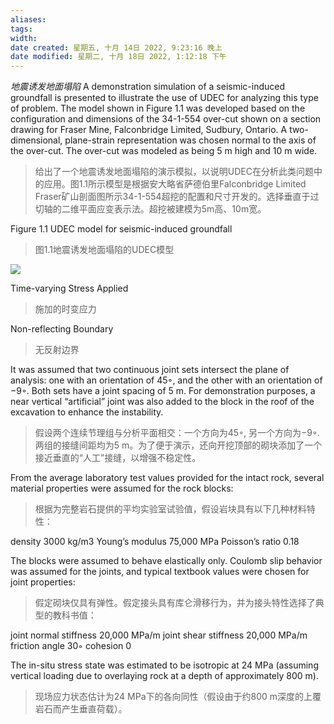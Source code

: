 ```yaml
---
aliases: 
tags: 
width:
date created: 星期五, 十月 14日 2022, 9:23:16 晚上
date modified: 星期二, 十月 18日 2022, 1:12:18 下午
---
```

*地震诱发地面塌陷*
A demonstration simulation of a seismic-induced groundfall is presented to illustrate the use of UDEC for analyzing this type of problem. The model shown in Figure 1.1 was developed based on the configuration and dimensions of the 34-1-554 over-cut shown on a section drawing for Fraser Mine, Falconbridge Limited, Sudbury, Ontario. A two-dimensional, plane-strain representation was chosen normal to the axis of the over-cut. The over-cut was modeled as being 5 m high and 10 m wide.
>给出了一个地震诱发地面塌陷的演示模拟，以说明UDEC在分析此类问题中的应用。图1.1所示模型是根据安大略省萨德伯里Falconbridge Limited Fraser矿山剖面图所示34-1-554超挖的配置和尺寸开发的。选择垂直于过切轴的二维平面应变表示法。超挖被建模为5m高、10m宽。

Figure 1.1 UDEC model for seismic-induced groundfall
>图1.1地震诱发地面塌陷的UDEC模型

![](https://obsidianxjb.oss-cn-hangzhou.aliyuncs.com/obsidian/202210142116503.png)

Time-varying Stress Applied
>施加的时变应力

Non-reflecting Boundary
>无反射边界

It was assumed that two continuous joint sets intersect the plane of analysis: one with an orientation of 45◦, and the other with an orientation of −9◦. Both sets have a joint spacing of 5 m. For demonstration purposes, a near vertical “artificial” joint was also added to the block in the roof of the excavation to enhance the instability.
>假设两个连续节理组与分析平面相交：一个方向为45◦, 另一个方向为−9◦. 两组的接缝间距均为5 m。为了便于演示，还向开挖顶部的砌块添加了一个接近垂直的“人工”接缝，以增强不稳定性。

From the average laboratory test values provided for the intact rock, several material properties were assumed for the rock blocks:
>根据为完整岩石提供的平均实验室试验值，假设岩块具有以下几种材料特性：

density 3000 kg/m3
Young’s modulus 75,000 MPa
Poisson’s ratio 0.18

The blocks were assumed to behave elastically only. Coulomb slip behavior was assumed for the joints, and typical textbook values were chosen for joint properties:
>假定砌块仅具有弹性。假定接头具有库仑滑移行为，并为接头特性选择了典型的教科书值：

joint normal stiffness 20,000 MPa/m
joint shear stiffness 20,000 MPa/m
friction angle 30◦
cohesion 0

The in-situ stress state was estimated to be isotropic at 24 MPa (assuming vertical loading due to overlaying rock at a depth of approximately 800 m).
>现场应力状态估计为24 MPa下的各向同性（假设由于约800 m深度的上覆岩石而产生垂直荷载）。
